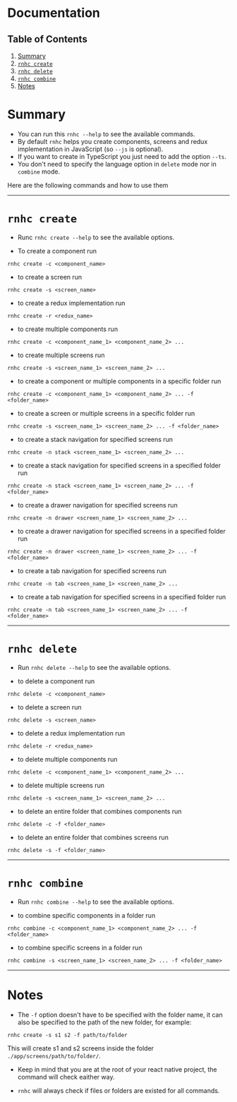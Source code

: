 # Documentation

## Table of Contents

1. [Summary](#summary)
2. [`rnhc create`](#rnhc-create)
3. [`rnhc delete`](#rnhc-delete)
4. [`rnhc combine`](#rnhc-combine)
5. [Notes](#notes)

# Summary

- You can run this `rnhc --help` to see the available commands.
- By default `rnhc` helps you create components, screens and redux implementation in JavaScript (so `--js` is optional).
- If you want to create in TypeScript you just need to add the option `--ts`.
- You don't need to specify the language option in `delete` mode nor in `combine` mode.

Here are the following commands and how to use them

---

# `rnhc create`

- Runc `rnhc create --help` to see the available options.

- To create a component run

```
rnhc create -c <component_name>
```

- to create a screen run

```
rnhc create -s <screen_name>
```

- to create a redux implementation run

```
rnhc create -r <redux_name>
```

- to create multiple components run

```
rnhc create -c <component_name_1> <component_name_2> ...
```

- to create multiple screens run

```
rnhc create -s <screen_name_1> <screen_name_2> ...
```

- to create a component or multiple components in a specific folder run

```
rnhc create -c <component_name_1> <component_name_2> ... -f <folder_name>
```

- to create a screen or multiple screens in a specific folder run

```
rnhc create -s <screen_name_1> <screen_name_2> ... -f <folder_name>
```

- to create a stack navigation for specified screens run

```
rnhc create -n stack <screen_name_1> <screen_name_2> ...
```

- to create a stack navigation for specified screens in a specified folder run

```
rnhc create -n stack <screen_name_1> <screen_name_2> ... -f <folder_name>
```

- to create a drawer navigation for specified screens run

```
rnhc create -n drawer <screen_name_1> <screen_name_2> ...
```

- to create a drawer navigation for specified screens in a specified folder run

```
rnhc create -n drawer <screen_name_1> <screen_name_2> ... -f <folder_name>
```

- to create a tab navigation for specified screens run

```
rnhc create -n tab <screen_name_1> <screen_name_2> ...
```

- to create a tab navigation for specified screens in a specified folder run

```
rnhc create -n tab <screen_name_1> <screen_name_2> ... -f <folder_name>
```

---

# `rnhc delete`

- Run `rnhc delete --help` to see the available options.

- to delete a component run

```
rnhc delete -c <component_name>
```

- to delete a screen run

```
rnhc delete -s <screen_name>
```

- to delete a redux implementation run

```
rnhc delete -r <redux_name>
```

- to delete multiple components run

```
rnhc delete -c <component_name_1> <component_name_2> ...
```

- to delete multiple screens run

```
rnhc delete -s <screen_name_1> <screen_name_2> ...
```

- to delete an entire folder that combines components run

```
rnhc delete -c -f <folder_name>
```

- to delete an entire folder that combines screens run

```
rnhc delete -s -f <folder_name>
```

---

# `rnhc combine`

- Run `rnhc combine --help` to see the available options.

- to combine specific components in a folder run

```
rnhc combine -c <component_name_1> <component_name_2> ... -f <folder_name>
```

- to combine specific screens in a folder run

```
rnhc combine -s <screen_name_1> <screen_name_2> ... -f <folder_name>
```

---

# Notes

- The `-f` option doesn't have to be specified with the folder name, it can also be specified to the path of the new folder, for example:

```
rnhc create -s s1 s2 -f path/to/folder
```

This will create s1 and s2 screens inside the folder `./app/screens/path/to/folder/`.

- Keep in mind that you are at the root of your react native project, the command will check eaither way.

- `rnhc` will always check if files or folders are existed for all commands.
